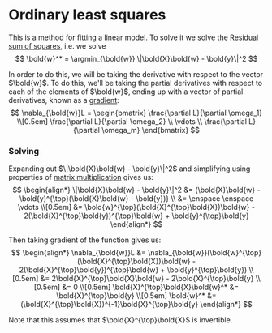 # Ordinary least squares

This is a method for fitting a linear model. To solve it we solve the [Residual sum of squares](202210111531), i.e. we solve
$$
\bold{w}^* = \argmin_{\bold{w}} \|\bold{X}\bold{w} - \bold{y}\|^2
$$

In order to do this, we will be taking the derivative with respect to the vector
$\bold{w}$. To do this, we'll be taking the partial derivatives with respect to
each of the elements of $\bold{w}$, ending up with a vector of partial
derivatives, known as a [gradient](202210111543): 
$$
\nabla_{\bold{w}}L = \begin{bmatrix} 
\frac{\partial L}{\partial \omega_1} \\[0.5em]
\frac{\partial L}{\partial \omega_2} \\
\vdots \\
\frac{\partial L}{\partial \omega_m}
\end{bmatrix}
$$

### Solving

Expanding out $\|\bold{X}\bold{w} - \bold{y}\|^2$ and simplifying
using properties of [matrix multiplication](202210111544) gives us: 
$$
\begin{align*}
\|\bold{X}\bold{w} - \bold{y}\|^2 &= (\bold{X}\bold{w} - \bold{y)^{\top}(\bold{X}\bold{w} - \bold{y})} \\
&= \enspace  \enspace \vdots \\[0.5em]
&= \bold{w}^{\top}(\bold{X}^{\top}\bold{X})\bold{w} - 2(\bold{X}^{\top}\bold{y})^{\top}\bold{w} + \bold{y}^{\top}\bold{y}
\end{align*}
$$

Then taking gradient of the function gives us:
$$
\begin{align*}
\nabla_{\bold{w}}L &= \nabla_{\bold{w}}(\bold{w}^{\top}(\bold{X}^{\top}\bold{X})\bold{w} - 2(\bold{X}^{\top}\bold{y})^{\top}\bold{w} + \bold{y}^{\top}\bold{y}) \\[0.5em]
&= 2\bold{X}^{\top}\bold{X}\bold{w} - 2\bold{X}^{\top}\bold{y} \\[0.5em]
&= 0 \\[0.5em]
\bold{X}^{\top}\bold{X}\bold{w}^* &= \bold{X}^{\top}\bold{y} \\[0.5em]
\bold{w}^* &= (\bold{X}^{\top}\bold{X})^{-1}\bold{X}^{\top}\bold{y}
\end{align*}
$$

Note that this assumes that $\bold{X}^{\top}\bold{X}$ is invertible.

